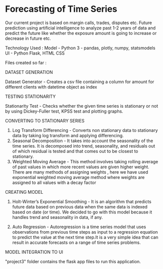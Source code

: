 # Forecasting of Time Series
Our current project is based on margin calls, trades, disputes etc. Future prediction using artificial intelligence to analyze past 1-2 years of data and predict the future like whether the exposure amount is going to increase or decrease in future etc.

Technology Used :
Model - Python 3 - pandas, plotly, numpy, statsmodels
UI - Python Flask, HTML CSS

Files created so far :

DATASET GENERATION

 Dataset Generator - Creates a csv file containing a column for amount for different clients with datetime object as index

TESTING STATIONARITY

 Stationarity Test - Checks whether the given time series is stationary or not by using Dickey-Fuller test, KPSS test and plotting graphs.

CONVERTING TO STATIONARY SERIES
1) Log Transform Differencing - Converts non stationary data to stationary data by taking log transform and applying differencing.
2) Seasonal Decomposition - It takes into account the seasonality of the time series. It is decomposed into trend, seasonality, and residuals out of which residual is tested and that comes out to be closest to stationary.
3) Weighted Moving Average - This method involves taking rolling average of past values in which more recent values are given higher weight. There are many methods of assigning weights , here we have used exponential weighted moving average method where weights are assigned to all values with a decay factor

CREATING MODEL
1) Holt-Winter’s Exponential Smoothing - It is an algorithm that predicts future data based on previous data when the same data is indexed based on date (or time). We decided to go with this model because it handles trend and seasonality in data, if any.

2) Auto Regression - Autoregression is a time series model that uses observations from previous time steps as input to a regression equation to predict the value at the next time step.It is a very simple idea that can result in accurate forecasts on a range of time series problems.

MODEL INTEGRATION TO UI

"project3" folder contains the flask app files to run this application.
